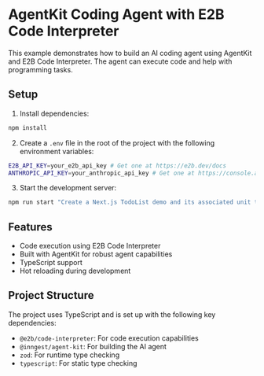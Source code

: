 # AgentKit Coding Agent with E2B Code Interpreter

This example demonstrates how to build an AI coding agent using AgentKit and E2B Code Interpreter. The agent can execute code and help with programming tasks.

## Setup

1. Install dependencies:

```bash
npm install
```

2. Create a `.env` file in the root of the project with the following environment variables:

```bash
E2B_API_KEY=your_e2b_api_key # Get one at https://e2b.dev/docs
ANTHROPIC_API_KEY=your_anthropic_api_key # Get one at https://console.anthropic.com/settings/keys
```

3. Start the development server:

```bash
npm run start "Create a Next.js TodoList demo and its associated unit tests. Finally run the tests with coverage"
```

## Features

- Code execution using E2B Code Interpreter
- Built with AgentKit for robust agent capabilities
- TypeScript support
- Hot reloading during development

## Project Structure

The project uses TypeScript and is set up with the following key dependencies:

- `@e2b/code-interpreter`: For code execution capabilities
- `@inngest/agent-kit`: For building the AI agent
- `zod`: For runtime type checking
- `typescript`: For static type checking
